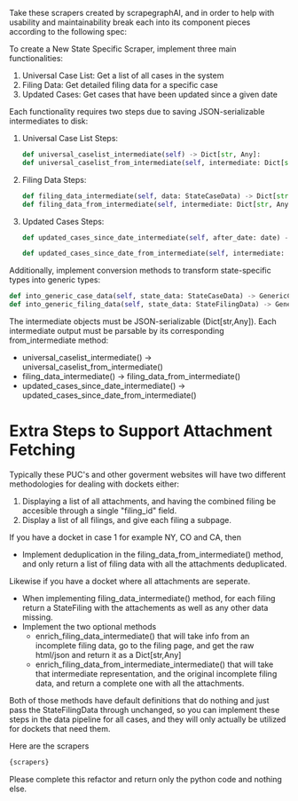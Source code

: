 Take these scrapers created by scrapegraphAI, and in order to help with usability and maintainability break each into its component pieces according to the following spec:


To create a New State Specific Scraper, implement three main functionalities:

1. Universal Case List: Get a list of all cases in the system
2. Filing Data: Get detailed filing data for a specific case
3. Updated Cases: Get cases that have been updated since a given date

Each functionality requires two steps due to saving JSON-serializable intermediates to disk:

1. Universal Case List Steps:
   ```python
   def universal_caselist_intermediate(self) -> Dict[str, Any]:
   def universal_caselist_from_intermediate(self, intermediate: Dict[str, Any]) -> List[StateCaseData]:
   ```

2. Filing Data Steps:
   ```python
   def filing_data_intermediate(self, data: StateCaseData) -> Dict[str, Any]:
   def filing_data_from_intermediate(self, intermediate: Dict[str, Any]) -> List[StateFilingData]:
   ```

3. Updated Cases Steps:
   ```python
   def updated_cases_since_date_intermediate(self, after_date: date) -> Dict[str, Any]:
   
   def updated_cases_since_date_from_intermediate(self, intermediate: Dict[str, Any], after_date: date) -> List[StateCaseData]:
   ```

Additionally, implement conversion methods to transform state-specific types into generic types:

```python
def into_generic_case_data(self, state_data: StateCaseData) -> GenericCase:
def into_generic_filing_data(self, state_data: StateFilingData) -> GenericFiling:
```


The intermediate objects must be JSON-serializable (Dict[str,Any]). Each intermediate output must be parsable by its corresponding from_intermediate method:

- universal_caselist_intermediate() → universal_caselist_from_intermediate()
- filing_data_intermediate() → filing_data_from_intermediate()
- updated_cases_since_date_intermediate() → updated_cases_since_date_from_intermediate()

# Extra Steps to Support Attachment Fetching 

Typically these PUC's and other goverment websites will have two different methodologies for dealing with dockets either:

1. Displaying a list of all attachments, and having the combined filing be accesible through a single "filing_id" field.
2. Display a list of all filings, and give each filing a subpage. 

If you have a docket in case 1 for example NY, CO and CA, then 

- Implement deduplication in the filing_data_from_intermediate() method, and only return a list of filing data with all the attachments deduplicated. 

Likewise if you have a docket where all attachments are seperate.

- When implementing filing_data_intermediate() method, for each filing return a StateFiling with the attachements as well as any other data missing.
- Implement the two optional methods 
  - enrich_filing_data_intermediate() that will take info from an incomplete filing data, go to the filing page, and get the raw html/json and return it as a Dict[str,Any]
  - enrich_filing_data_from_intermediate_intermediate() that will take that intermediate representation, and the original incomplete filing data, and return a complete one with all the attachments. 

Both of those methods have default definitions that do nothing and just pass the StateFilingData through unchanged, so you can implement these steps in the data pipeline for all cases, and they will only actually be utilized for dockets that need them.

Here are the scrapers 

```py 
{scrapers}
```


Please complete this refactor and return only the python code and nothing else.
